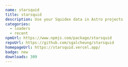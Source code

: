 ```yaml
---
name: starsquid
title: starsquid
description: Use your Squidex data in Astro projects
categories:
  - loaders
  - recent
npmUrl: https://www.npmjs.com/package/starsquid
repoUrl: https://github.com/sgalcheung/starsquid
homepageUrl: https://starsquid.vercel.app/
badge: new
downloads: 309
---
```

